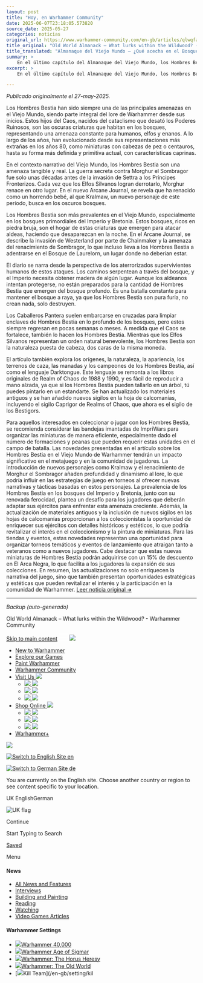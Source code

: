 ```yaml
---
layout: post
title: "Hoy, en Warhammer Community"
date: 2025-06-07T23:18:05.573820
source_date: 2025-05-27
categories: noticias
original_url: https://www.warhammer-community.com/en-gb/articles/qlwqfahu/old-world-almanack-what-lurks-within-the-wildwood/
title_original: "Old World Almanack – What lurks within the Wildwood? - Warhammer Community"
title_translated: "Almanaque del Viejo Mundo – ¿Qué acecha en el Bosque Salvaje? - Comunidad Warhammer"
summary: >
    En el último capítulo del Almanaque del Viejo Mundo, los Hombres Bestia, los eternos antagonistas del universo Warhammer, resurgen con fuerza desde las sombras del Bosque Salvaje. A través de un fascinante relato, el Gran Chamán Bray y el historiador Gadge nos llevan a explorar la amenaza que estos hijos del Caos representan para el Imperio, los elfos y los enanos. Con la reaparición del temido Morghur el Sombragave y la invasión de Westerland, los Hombres Bestia se preparan para desatar su furia en los bosques ancestrales, dejando a los habitantes del Imperio en una lucha constante por su supervivencia. ¡No te pierdas esta emocionante entrega que revive el oscuro folclore de Warhammer!
excerpt: >
    En el último capítulo del Almanaque del Viejo Mundo, los Hombres Bestia, los eternos antagonistas del universo Warhammer, resurgen con fuerza desde las sombras del Bosque Salvaje. A través de un fascinante relato, el Gran Chamán Bray y el historiador Gadge nos llevan a explorar la amenaza que estos hijos del Caos representan para el Imperio, los elfos y los enanos. Con la reaparición del temido Morghur el Sombragave y la invasión de Westerland, los Hombres Bestia se preparan para desatar su furia en los bosques ancestrales, dejando a los habitantes del Imperio en una lucha constante por su supervivencia. ¡No te pierdas esta emocionante entrega que revive el oscuro folclore de Warhammer!

---
```


*Publicado originalmente el 27-may-2025.*

Los Hombres Bestia han sido siempre una de las principales amenazas en el Viejo Mundo, siendo parte integral del lore de Warhammer desde sus inicios. Estos hijos del Caos, nacidos del cataclismo que desató los Poderes Ruinosos, son las oscuras criaturas que habitan en los bosques, representando una amenaza constante para humanos, elfos y enanos. A lo largo de los años, han evolucionado desde sus representaciones más extrañas en los años 80, como miniaturas con cabezas de pez o centauros, hasta su forma más definida y primitiva actual, con características caprinas.

En el contexto narrativo del Viejo Mundo, los Hombres Bestia son una amenaza tangible y real. La guerra secreta contra Morghur el Sombragor fue solo unas décadas antes de la invasión de Settra a los Príncipes Fronterizos. Cada vez que los Elfos Silvanos logran derrotarlo, Morghur renace en otro lugar. En el nuevo Arcane Journal, se revela que ha renacido como un horrendo bebé, al que Kralmaw, un nuevo personaje de este período, busca en los oscuros bosques.

Los Hombres Bestia son más prevalentes en el Viejo Mundo, especialmente en los bosques primordiales del Imperio y Bretonia. Estos bosques, ricos en piedra bruja, son el hogar de estas criaturas que emergen para atacar aldeas, haciendo que desaparezcan en la noche. En el Arcane Journal, se describe la invasión de Westerland por parte de Chainmaker y la amenaza del renacimiento de Sombragor, lo que incluso lleva a los Hombres Bestia a adentrarse en el Bosque de Laurelorn, un lugar donde no deberían estar.

El diario se narra desde la perspectiva de los aterrorizados supervivientes humanos de estos ataques. Los caminos serpentean a través del bosque, y el Imperio necesita obtener madera de algún lugar. Aunque los aldeanos intentan protegerse, no están preparados para la cantidad de Hombres Bestia que emergen del bosque profundo. Es una batalla constante para mantener el bosque a raya, ya que los Hombres Bestia son pura furia, no crean nada, solo destruyen.

Los Caballeros Pantera suelen embarcarse en cruzadas para limpiar enclaves de Hombres Bestia en lo profundo de los bosques, pero estos siempre regresan en pocas semanas o meses. A medida que el Caos se fortalece, también lo hacen los Hombres Bestia. Mientras que los Elfos Silvanos representan un orden natural benevolente, los Hombres Bestia son la naturaleza puesta de cabeza, dos caras de la misma moneda.

El artículo también explora los orígenes, la naturaleza, la apariencia, los terrenos de caza, las manadas y los campeones de los Hombres Bestia, así como el lenguaje Darktongue. Este lenguaje se remonta a los libros originales de Realm of Chaos de 1988 y 1990, y es fácil de reproducir a mano alzada, ya que si los Hombres Bestia pueden tallarlo en un árbol, tú puedes pintarlo en un estandarte. Se han actualizado los materiales antiguos y se han añadido nuevos sigilos en la hoja de calcomanías, incluyendo el sigilo Caprigor de Realms of Chaos, que ahora es el sigilo de los Bestigors.

Para aquellos interesados en coleccionar o jugar con los Hombres Bestia, se recomienda considerar las bandejas imantadas de ImpriWars para organizar las miniaturas de manera eficiente, especialmente dado el número de formaciones y peanas que pueden requerir estas unidades en el campo de batalla.
Las novedades presentadas en el artículo sobre los Hombres Bestia en el Viejo Mundo de Warhammer tendrán un impacto significativo en el metajuego y en la comunidad de jugadores. La introducción de nuevos personajes como Kralmaw y el renacimiento de Morghur el Sombragor añaden profundidad y dinamismo al lore, lo que podría influir en las estrategias de juego en torneos al ofrecer nuevas narrativas y tácticas basadas en estos personajes. La prevalencia de los Hombres Bestia en los bosques del Imperio y Bretonia, junto con su renovada ferocidad, plantea un desafío para los jugadores que deberán adaptar sus ejércitos para enfrentar esta amenaza creciente. Además, la actualización de materiales antiguos y la inclusión de nuevos sigilos en las hojas de calcomanías proporcionan a los coleccionistas la oportunidad de enriquecer sus ejércitos con detalles históricos y estéticos, lo que podría revitalizar el interés en el coleccionismo y la pintura de miniaturas. Para las tiendas y eventos, estas novedades representan una oportunidad para organizar torneos temáticos y eventos de lanzamiento que atraigan tanto a veteranos como a nuevos jugadores. Cabe destacar que estas nuevas miniaturas de Hombres Bestia podrán adquirirse con un 15% de descuento en El Arca Negra, lo que facilita a los jugadores la expansión de sus colecciones. En resumen, las actualizaciones no solo enriquecen la narrativa del juego, sino que también presentan oportunidades estratégicas y estéticas que pueden revitalizar el interés y la participación en la comunidad de Warhammer.
[Leer noticia original ➜](https://www.warhammer-community.com/en-gb/articles/qlwqfahu/old-world-almanack-what-lurks-within-the-wildwood/)

---

*Backup (auto-generado)*

Old World Almanack – What lurks within the Wildwood? - Warhammer Community

[Skip to main content](#)
[![](data:image/svg+xml;base64,PHN2ZyB3aWR0aD0iMjQiIGhlaWdodD0iMTkiIHZpZXdCb3g9IjAgMCAyNCAxOSIgZmlsbD0ibm9uZSIgeG1sbnM9Imh0dHA6Ly93d3cudzMub3JnLzIwMDAvc3ZnIj4KPHBhdGggZD0iTTAgMUgyNCIgc3Ryb2tlPSJ3aGl0ZSIgc3Ryb2tlLXdpZHRoPSIxLjUiLz4KPHBhdGggZD0iTTAgMTBIMjQiIHN0cm9rZT0id2hpdGUiIHN0cm9rZS13aWR0aD0iMS41Ii8+CjxwYXRoIGQ9Ik0wIDE4SDI0IiBzdHJva2U9IndoaXRlIiBzdHJva2Utd2lkdGg9IjEuNSIvPgo8L3N2Zz4K)](#)
[![](https://globalnav.warhammer.com/images/White-Warhammerlogo.png)](https://www.warhammer.com/home?utm_medium=referral&utm_source=www.warhammer-community.com)

* [New to Warhammer](https://start-warhammer.com/en/)
* [Explore our Games](https://start-warhammer.com/explore-our-games/)
* [Paint Warhammer](https://citadelcolour.com)
* [Warhammer Community](https://www.warhammer-community.com/)
* [Visit Us
  ![](https://globalnav.warhammer.com/images/GW_dropdown-chevron.png)](#)
  + [![](https://globalnav.warhammer.com/images/OurWarhammerStores_2020.png)
    ![](https://globalnav.warhammer.com/images/OurWarhammerStores_2020.png)](https://stores.warhammer.com)
  + [![](https://globalnav.warhammer.com/images/StoreFinder_2020.png)
    ![](https://globalnav.warhammer.com/images/StoreFinder_2020.png)](https://www.warhammer.com/en-GB/store-finder?utm_medium=referral&utm_source=www.warhammer-community.com)
  + [![](https://globalnav.warhammer.com/images/GW-mobile-warhammerworld-logo.png)
    ![](https://globalnav.warhammer.com/images/GW-warhammerworld-logo@2x.png)](https://warhammerworld.warhammer-community.com)
* [Shop Online
  ![](https://globalnav.warhammer.com/images/GW_dropdown-chevron.png)](#)
  + [![](https://globalnav.warhammer.com/images/warhammer.png)
    ![](https://globalnav.warhammer.com/images/warhammer.svg)](https://www.warhammer.com/home?utm_medium=referral&utm_source=www.warhammer-community.com)
  + [![](https://globalnav.warhammer.com/images/GW-mobile-blacklibrary-logo.png)
    ![](https://globalnav.warhammer.com/images/GW-blacklibrary-logo@2x.png)](http://www.blacklibrary.com/)
  + [![](https://globalnav.warhammer.com/images/WH-Merch-logo-V4-WHT.png)
    ![](https://globalnav.warhammer.com/images/WH-Merch-logo-V4-WHT.png)](https://merch.warhammer.com)
* [Warhammer+](https://warhammerplus.com)

![](https://globalnav.warhammer.com/images/White-Warhammerlogo.png)

[![Switch to English Site](https://globalnav.warhammer.com/images/flags/en.png)
en](#)

[![Switch to German Site](https://globalnav.warhammer.com/images/flags/de.png)
de](https://www.warhammer-community.com/de/en-gb/articles/qlwqfahu/old-world-almanack-what-lurks-within-the-wildwood)

You are currently on the English site. Choose another country or region to see content specific to your location.

UK EnglishGerman

![UK flag](/images/uk-flag.png)

Continue

Start Typing to Search

[Saved](/en-gb/saved/)

Menu

#### News

* [All News and Features](/en-gb/all-news-and-features/)
* [Interviews](/en-gb/all-news-and-features/interviews/)
* [Building and Painting](/en-gb/all-news-and-features/building-and-painting/)
* [Reading](/en-gb/all-news-and-features/reading/)
* [Watching](/en-gb/all-news-and-features/watching/)
* [Video Games Articles](/en-gb/all-news-and-features/video-games/)

#### Warhammer Settings

* [![](https://assets.warhammer-community.com/gs-icon-dark_warhammer40,000.svg)Warhammer 40,000](/en-gb/setting/warhammer-40000/)
* [![](https://assets.warhammer-community.com/gs-icon-dark_warhammerageofsigmar.svg)Warhammer Age of Sigmar](/en-gb/setting/warhammer-age-of-sigmar/)
* [![](https://assets.warhammer-community.com/gs-icon-dark-thehorusheresy.svg)Warhammer: The Horus Heresy](/en-gb/setting/warhammer-the-horus-heresy/)
* [![](https://assets.warhammer-community.com/gs-icon-dark_warhammer-theoldworld.svg)Warhammer: The Old World](/en-gb/setting/warhammer-the-old-world/)
* [![](https://assets.warhammer-community.com/gs-icon-dark_killteam.svg)Kill Team](/en-gb/setting/kil
